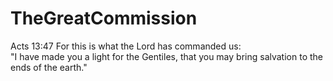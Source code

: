 # TheGreatCommission
Acts 13:47
For this is what the Lord has commanded us:<br>
"I have made you a light for the Gentiles, that you may bring salvation to the ends of the earth."
